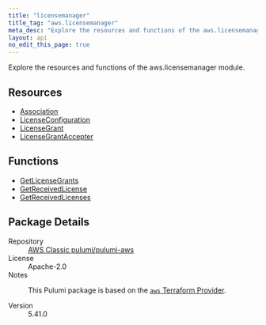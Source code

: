 ```yaml
---
title: "licensemanager"
title_tag: "aws.licensemanager"
meta_desc: "Explore the resources and functions of the aws.licensemanager module."
layout: api
no_edit_this_page: true
---
```


<!-- WARNING: this file was generated by Pulumi Docs Generator. -->
<!-- Do not edit by hand unless you're certain you know what you are doing! -->

Explore the resources and functions of the aws.licensemanager module.

<h2 id="resources">Resources</h2>
<ul class="api">
    <li><a href="association/" title="Association"><span class="api-symbol api-symbol--resource"></span>Association</a></li>
    <li><a href="licenseconfiguration/" title="LicenseConfiguration"><span class="api-symbol api-symbol--resource"></span>LicenseConfiguration</a></li>
    <li><a href="licensegrant/" title="LicenseGrant"><span class="api-symbol api-symbol--resource"></span>LicenseGrant</a></li>
    <li><a href="licensegrantaccepter/" title="LicenseGrantAccepter"><span class="api-symbol api-symbol--resource"></span>LicenseGrantAccepter</a></li>
</ul>

<h2 id="functions">Functions</h2>
<ul class="api">
    <li><a href="getlicensegrants/" title="GetLicenseGrants"><span class="api-symbol api-symbol--function"></span>GetLicenseGrants</a></li>
    <li><a href="getreceivedlicense/" title="GetReceivedLicense"><span class="api-symbol api-symbol--function"></span>GetReceivedLicense</a></li>
    <li><a href="getreceivedlicenses/" title="GetReceivedLicenses"><span class="api-symbol api-symbol--function"></span>GetReceivedLicenses</a></li>
</ul>

<h2 id="package-details">Package Details</h2>
<dl class="package-details">
	<dt>Repository</dt>
	<dd><a href="https://github.com/pulumi/pulumi-aws">AWS Classic pulumi/pulumi-aws</a></dd>
	<dt>License</dt>
	<dd>Apache-2.0</dd>
	<dt>Notes</dt>
	<dd><p>This Pulumi package is based on the <a href="https://github.com/hashicorp/terraform-provider-aws"><code>aws</code> Terraform Provider</a>.</p>
</dd>
	<dt>Version</dt>
	<dd>5.41.0</dd>
</dl>

